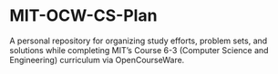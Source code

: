 # MIT-OCW-CS-Plan
A personal repository for organizing study efforts, problem sets, and solutions while completing MIT’s Course 6-3 (Computer Science and Engineering) curriculum via OpenCourseWare.
